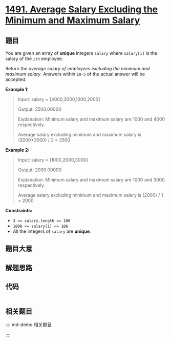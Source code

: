 # [1491. Average Salary Excluding the Minimum and Maximum Salary](https://leetcode.com/problems/average-salary-excluding-the-minimum-and-maximum-salary/)

## 题目

You are given an array of **unique** integers `salary` where `salary[i]` is
the salary of the `ith` employee.

Return _the average salary of employees excluding the minimum and maximum
salary_. Answers within `10-5` of the actual answer will be accepted.



**Example 1:**

> Input: salary = [4000,3000,1000,2000]
> 
> Output: 2500.00000
> 
> Explanation: Minimum salary and maximum salary are 1000 and 4000 respectively.
> 
> Average salary excluding minimum and maximum salary is (2000+3000) / 2 = 2500

**Example 2:**

> Input: salary = [1000,2000,3000]
> 
> Output: 2000.00000
> 
> Explanation: Minimum salary and maximum salary are 1000 and 3000 respectively.
> 
> Average salary excluding minimum and maximum salary is (2000) / 1 = 2000

**Constraints:**

  * `3 <= salary.length <= 100`
  * `1000 <= salary[i] <= 106`
  * All the integers of `salary` are **unique**.


## 题目大意

## 解题思路

## 代码

```javascript

```

## 相关题目

:::: md-demo 相关题目

::::
